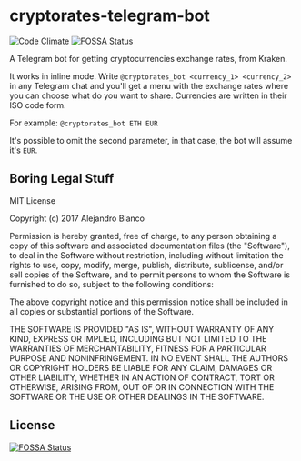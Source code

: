 # cryptorates-telegram-bot

[![Code Climate](https://codeclimate.com/github/ablanco/cryptorates-telegram-bot/badges/gpa.svg)](https://codeclimate.com/github/ablanco/cryptorates-telegram-bot)
[![FOSSA Status](https://app.fossa.io/api/projects/git%2Bgithub.com%2Fablanco%2Fcryptorates-telegram-bot.svg?type=shield)](https://app.fossa.io/projects/git%2Bgithub.com%2Fablanco%2Fcryptorates-telegram-bot?ref=badge_shield)

A Telegram bot for getting cryptocurrencies exchange rates, from Kraken.

It works in inline mode. Write `@cryptorates_bot <currency_1> <currency_2>` in
any Telegram chat and you'll get a menu with the exchange rates where you can
choose what do you want to share. Currencies are written in their ISO code form.

For example: `@cryptorates_bot ETH EUR`

It's possible to omit the second parameter, in that case, the bot will assume
it's `EUR`.

## Boring Legal Stuff

MIT License

Copyright (c) 2017 Alejandro Blanco

Permission is hereby granted, free of charge, to any person obtaining a copy
of this software and associated documentation files (the "Software"), to deal
in the Software without restriction, including without limitation the rights
to use, copy, modify, merge, publish, distribute, sublicense, and/or sell
copies of the Software, and to permit persons to whom the Software is
furnished to do so, subject to the following conditions:

The above copyright notice and this permission notice shall be included in all
copies or substantial portions of the Software.

THE SOFTWARE IS PROVIDED "AS IS", WITHOUT WARRANTY OF ANY KIND, EXPRESS OR
IMPLIED, INCLUDING BUT NOT LIMITED TO THE WARRANTIES OF MERCHANTABILITY,
FITNESS FOR A PARTICULAR PURPOSE AND NONINFRINGEMENT. IN NO EVENT SHALL THE
AUTHORS OR COPYRIGHT HOLDERS BE LIABLE FOR ANY CLAIM, DAMAGES OR OTHER
LIABILITY, WHETHER IN AN ACTION OF CONTRACT, TORT OR OTHERWISE, ARISING FROM,
OUT OF OR IN CONNECTION WITH THE SOFTWARE OR THE USE OR OTHER DEALINGS IN THE
SOFTWARE.


## License
[![FOSSA Status](https://app.fossa.io/api/projects/git%2Bgithub.com%2Fablanco%2Fcryptorates-telegram-bot.svg?type=large)](https://app.fossa.io/projects/git%2Bgithub.com%2Fablanco%2Fcryptorates-telegram-bot?ref=badge_large)